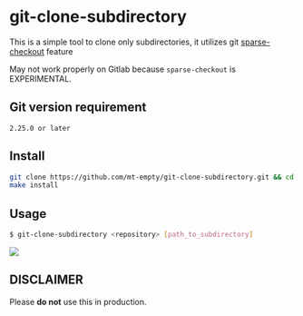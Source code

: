 # git-clone-subdirectory

This is a simple tool to clone only subdirectories, it utilizes git [sparse-checkout](https://www.git-scm.com/docs/git-sparse-checkout
) feature

May not work properly on Gitlab because `sparse-checkout` is EXPERIMENTAL.
## Git version requirement

```
2.25.0 or later
```

## Install

```bash
git clone https://github.com/mt-empty/git-clone-subdirectory.git && cd git-clone-subdirectory 
make install
```

## Usage

```bash
$ git-clone-subdirectory <repository> [path_to_subdirectory]
```

![](https://cloud.githubusercontent.com/assets)

## DISCLAIMER

Please **do not** use this in production.